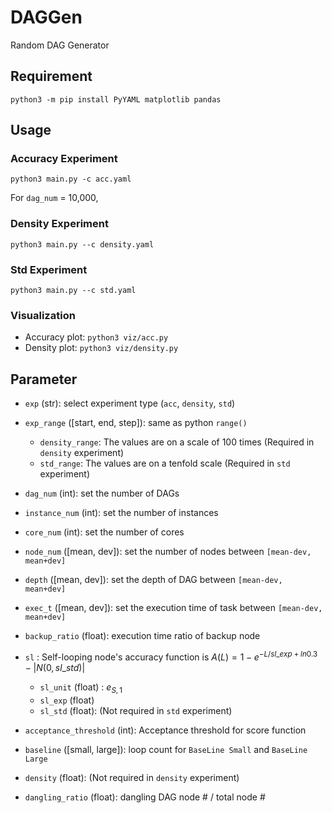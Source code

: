 # DAGGen
Random DAG Generator

## Requirement
```
python3 -m pip install PyYAML matplotlib pandas
```

## Usage

### Accuracy Experiment
```
python3 main.py -c acc.yaml
```

For `dag_num` = 10,000, 

### Density Experiment
```
python3 main.py --c density.yaml
```

### Std Experiment
```
python3 main.py --c std.yaml
```

### Visualization
- Accuracy plot: `python3 viz/acc.py`
- Density plot: `python3 viz/density.py`

## Parameter

* `exp` (str): select experiment type (`acc`, `density`, `std`)
* `exp_range` ([start, end, step]): same as python `range()`
    - `density_range`: The values are on a scale of 100 times (Required in `density` experiment)
    - `std_range`: The values are on a tenfold scale (Required in `std` experiment)
* `dag_num` (int): set the number of DAGs
* `instance_num` (int): set the number of instances
* `core_num` (int): set the number of cores
* `node_num` ([mean, dev]): set the number of nodes between `[mean-dev, mean+dev]`
* `depth` ([mean, dev]): set the depth of DAG between `[mean-dev, mean+dev]`
* `exec_t` ([mean, dev]): set the execution time of task between `[mean-dev, mean+dev]`

* `backup_ratio` (float): execution time ratio of backup node
* `sl` : Self-looping node's accuracy function is $A(L) = 1 - e^{-L/sl\_exp + ln0.3} - \left| N(0, sl\_std) \right|$
    * `sl_unit` (float) : $e_{S, 1}$
    * `sl_exp` (float)
    * `sl_std` (float): (Not required in `std` experiment)

* `acceptance_threshold` (int): Acceptance threshold for score function
* `baseline` ([small, large]): loop count for `BaseLine Small` and `BaseLine Large`
* `density` (float): (Not required in `density` experiment)
* `dangling_ratio` (float): dangling DAG node # / total node #